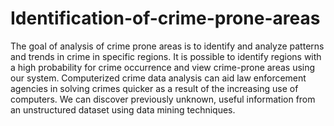 # Identification-of-crime-prone-areas
The goal of analysis of crime prone areas is to identify and analyze patterns and trends in crime in specific regions. It is possible to identify regions with a high probability for crime occurrence and view crime-prone areas using our system. Computerized crime data analysis can aid law enforcement agencies in solving crimes quicker as a result of the increasing use of computers. We can discover previously unknown, useful information from an unstructured dataset using data mining techniques.

